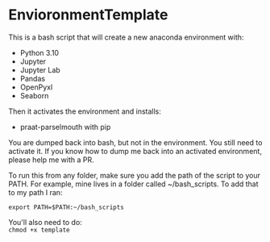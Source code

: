 # EnvioronmentTemplate

This is a bash script that will create a new anaconda environment with:  
- Python 3.10  
- Jupyter  
- Jupyter Lab  
- Pandas  
- OpenPyxl  
- Seaborn  

Then it activates the environment and installs:  
- praat-parselmouth with pip  

You are dumped back into bash, but not in the environment.  You still need to activate it.  If you know how to dump me back into an activated environment, please help me with a PR.


To run this from any folder, make sure you add the path of the script to your PATH.  For example, mine lives in a folder called ~/bash_scripts.  To add that to my path I ran:  

`export PATH=$PATH:~/bash_scripts`

You'll also need to do:  
`chmod +x template`
